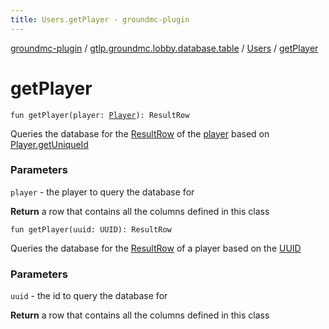 ```yaml
---
title: Users.getPlayer - groundmc-plugin
---
```


[groundmc-plugin](../../index.html) / [gtlp.groundmc.lobby.database.table](../index.html) / [Users](index.html) / [getPlayer](.)

# getPlayer

`fun getPlayer(player: `[`Player`](https://hub.spigotmc.org/javadocs/spigot/org/bukkit/entity/Player.html)`): ResultRow`

Queries the database for the [ResultRow](#) of the [player](get-player.html#gtlp.groundmc.lobby.database.table.Users$getPlayer(org.bukkit.entity.Player)/player) based on [Player.getUniqueId](#)

### Parameters

`player` - the player to query the database for

**Return**
a row that contains all the columns defined in this class

`fun getPlayer(uuid: UUID): ResultRow`

Queries the database for the [ResultRow](#) of a player based on the [UUID](#)

### Parameters

`uuid` - the id to query the database for

**Return**
a row that contains all the columns defined in this class

